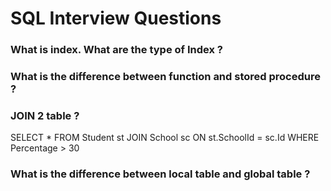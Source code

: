 # SQL Interview Questions

### What is index. What are the type of Index ?


### What is the difference between function and stored procedure ?

### JOIN 2 table ?

SELECT * FROM Student st
JOIN School sc ON st.SchoolId = sc.Id
WHERE Percentage > 30

### What is the difference between local table and global table ?



